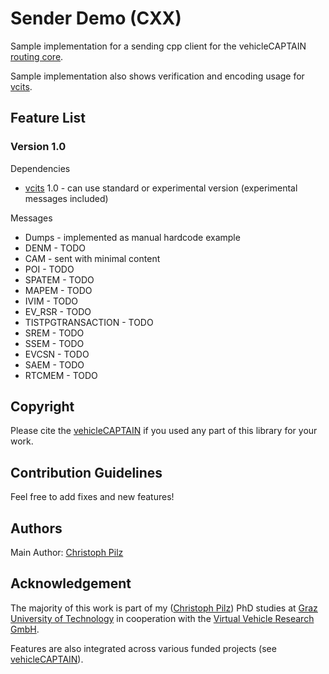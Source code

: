 # Sender Demo (CXX)

Sample implementation for a sending cpp client for the vehicleCAPTAIN [routing core](https://github.com/virtual-vehicle/vehicle_captain_routing_core).

Sample implementation also shows verification and encoding usage for [vcits](https://github.com/virtual-vehicle/vehicle_captain_its_lib_c_cxx).

## Feature List
### Version 1.0
Dependencies
- [vcits](https://github.com/virtual-vehicle/vehicle_captain_its_lib_c_cxx) 1.0 - can use standard or experimental version (experimental messages included)

Messages
- Dumps - implemented as manual hardcode example
- DENM - TODO
- CAM - sent with minimal content
- POI - TODO
- SPATEM - TODO
- MAPEM - TODO
- IVIM - TODO
- EV_RSR - TODO
- TISTPGTRANSACTION - TODO
- SREM - TODO
- SSEM - TODO
- EVCSN - TODO
- SAEM - TODO
- RTCMEM - TODO

## Copyright
Please cite the [vehicleCAPTAIN](https://github.com/virtual-vehicle/vehicle_captain/blob/main/LITERATURE.md) if you used any part of this library for your work.

## Contribution Guidelines
Feel free to add fixes and new features!

## Authors
Main Author: [Christoph Pilz](https://github.com/MrMushroom)

## Acknowledgement
The majority of this work is part of my ([Christoph Pilz](https://www.researchgate.net/profile/Christoph-Pilz)) PhD studies at [Graz University of Technology](https://www.tugraz.at/home) in cooperation with the [Virtual Vehicle Research GmbH](https://www.v2c2.at/).

Features are also integrated across various funded projects (see [vehicleCAPTAIN](https://github.com/virtual-vehicle/vehicle_captain)).
